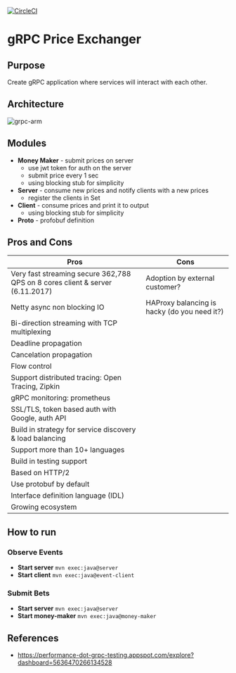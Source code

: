 [![CircleCI](https://circleci.com/gh/volkodavs/grpc-price-exchanger.svg?style=svg)](https://circleci.com/gh/volkodavs/grpc-price-exchanger)

# gRPC Price Exchanger

## Purpose 

Create gRPC application where services will interact with each other. 

## Architecture

![grpc-arm](https://user-images.githubusercontent.com/4140597/32380618-6967a49c-c0a8-11e7-8897-e1851aba038d.png)

## Modules 

* **Money Maker** - submit prices on server 
  * use jwt token for auth on the server
  * submit price every 1 sec
  * using blocking stub for simplicity
* **Server** - consume new prices and notify clients with a new prices
  * register the clients in Set  
* **Client** - consume prices and print it to output
  * using blocking stub for simplicity
* **Proto** - profobuf definition

## Pros and Cons


| Pros          | Cons| 
| ------------- |-------------|
| Very fast streaming secure 362,788 QPS on 8 cores client & server (6.11.2017) | Adoption by external customer?  | 
| Netty async non blocking IO  | HAProxy balancing is hacky (do you need it?) | 
| Bi-direction streaming with TCP multiplexing      | |
| Deadline propagation | | 
| Cancelation propagation | |
| Flow control || 
| Support distributed tracing: Open Tracing, Zipkin || 
| gRPC monitoring: prometheus ||
| SSL/TLS, token based auth with Google, auth API ||
| Build in strategy for service discovery & load balancing || 
| Support more than 10+ languages ||
| Build in testing support||
| Based on HTTP/2|| 
| Use protobuf by default||
| Interface definition language (IDL) || 
| Growing ecosystem ||


## How to run

### Observe Events

* **Start server** ```mvn exec:java@server```
* **Start client** ```mvn exec:java@event-client```

### Submit Bets
* **Start server** ```mvn exec:java@server```
* **Start money-maker** ```mvn exec:java@money-maker```

## References

* https://performance-dot-grpc-testing.appspot.com/explore?dashboard=5636470266134528
